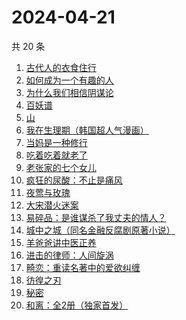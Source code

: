 # 2024-04-21

共 20 条

<!-- BEGIN WEREAD -->
<!-- 最后更新时间 2024-04-21 01:01:17 +0800 -->
1. [古代人的衣食住行](https://weread.qq.com/web/bookDetail/6ba32080813ab8b82g014a38)
1. [如何成为一个有趣的人](https://weread.qq.com/web/bookDetail/d9f327b05ddc12d9f708421)
1. [为什么我们相信阴谋论](https://weread.qq.com/web/bookDetail/5da32ca0813ab8bc3g015a3c)
1. [百妖谱](https://weread.qq.com/web/bookDetail/0803206071e91694080b9d4)
1. [山](https://weread.qq.com/web/bookDetail/ac132cd071a2727bac1b359)
1. [我在生理期（韩国超人气漫画）](https://weread.qq.com/web/bookDetail/a6732370813ab8bb3g012206)
1. [当妈是一种修行](https://weread.qq.com/web/bookDetail/4c732900813ab8bc5g016a80)
1. [吃着吃着就老了](https://weread.qq.com/web/bookDetail/a0b32400813ab8babg0111ca)
1. [老张家的七个女儿](https://weread.qq.com/web/bookDetail/12332100813ab8b6cg0155cf)
1. [疯狂的尿酸：不止是痛风](https://weread.qq.com/web/bookDetail/33332fb0813ab864fg0184fc)
1. [夜莺与玫瑰](https://weread.qq.com/web/bookDetail/41932a8071c3a930419f195)
1. [大宋潜火迷案](https://weread.qq.com/web/bookDetail/b7f32560813ab8b31g013dd1)
1. [易碎品：是谁谋杀了我丈夫的情人？](https://weread.qq.com/web/bookDetail/82032500813ab8bacg016238)
1. [城中之城（同名金融反腐剧原著小说）](https://weread.qq.com/web/bookDetail/0fc32ea0813ab6c13g012065)
1. [羊爸爸讲中医正养](https://weread.qq.com/web/bookDetail/07232a00813ab83a7g0109ab)
1. [进击的律师：人间旋涡](https://weread.qq.com/web/bookDetail/1aa32310813ab8b4ag0163db)
1. [畸恋：重读名著中的爱欲纠缠](https://weread.qq.com/web/bookDetail/e1432a90813ab8a2eg01816f)
1. [彷徨之刃](https://weread.qq.com/web/bookDetail/e44327d05c7edee44530f9e)
1. [秘密](https://weread.qq.com/web/bookDetail/fe1322f05d011bfe19a6307)
1. [和离：全2册（独家首发）](https://weread.qq.com/web/bookDetail/80e327d0813ab8b9eg019e8e)
<!-- END WEREAD -->
